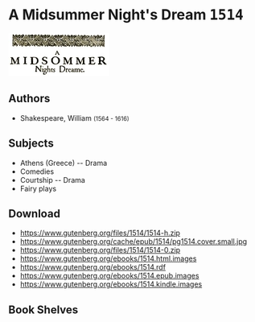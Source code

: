 # A Midsummer Night's Dream <kbd>1514</kbd>

![](./cover.medium.jpg "")

## Authors


 - Shakespeare, William <small>(1564 - 1616)</small>

## Subjects


 - Athens (Greece) -- Drama
 - Comedies
 - Courtship -- Drama
 - Fairy plays

## Download


 - https://www.gutenberg.org/files/1514/1514-h.zip
 - https://www.gutenberg.org/cache/epub/1514/pg1514.cover.small.jpg
 - https://www.gutenberg.org/files/1514/1514-0.zip
 - https://www.gutenberg.org/ebooks/1514.html.images
 - https://www.gutenberg.org/ebooks/1514.rdf
 - https://www.gutenberg.org/ebooks/1514.epub.images
 - https://www.gutenberg.org/ebooks/1514.kindle.images

## Book Shelves


